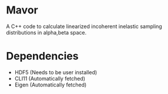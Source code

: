 # Mavor
A C++ code to calculate linearized incoherent inelastic sampling distributions in alpha,beta space.

# Dependencies 

* HDF5 (Needs to be user installed)
* CLI11 (Automatically fetched)
* Eigen (Automatically fetched)